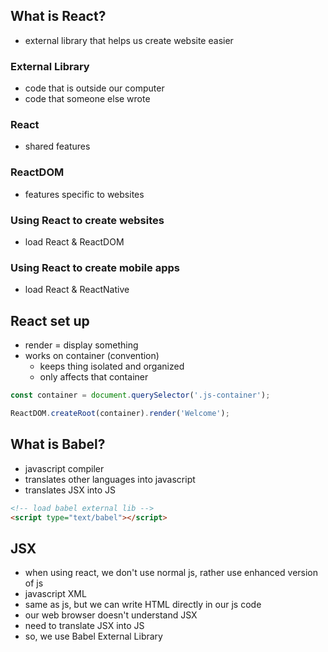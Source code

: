 ## What is React?
- external library that helps us create website easier

### External Library
- code that is outside our computer
- code that someone else wrote

### React
- shared features

### ReactDOM
- features specific to websites

### Using React to create websites
- load React & ReactDOM

### Using React to create mobile apps
- load React & ReactNative

## React set up
- render = display something
- works on container (convention)
     - keeps thing isolated and organized
     - only affects that container

```js
const container = document.querySelector('.js-container');

ReactDOM.createRoot(container).render('Welcome');
```

## What is Babel?
- javascript compiler
- translates other languages into javascript
- translates JSX into JS

```html
<!-- load babel external lib -->
<script type="text/babel"></script>
```

## JSX
- when using react, we don't use normal js, rather use enhanced version of js
- javascript XML
- same as js, but we can write HTML directly in our js code
- our web browser doesn't understand JSX
- need to translate JSX into JS
- so, we use Babel External Library